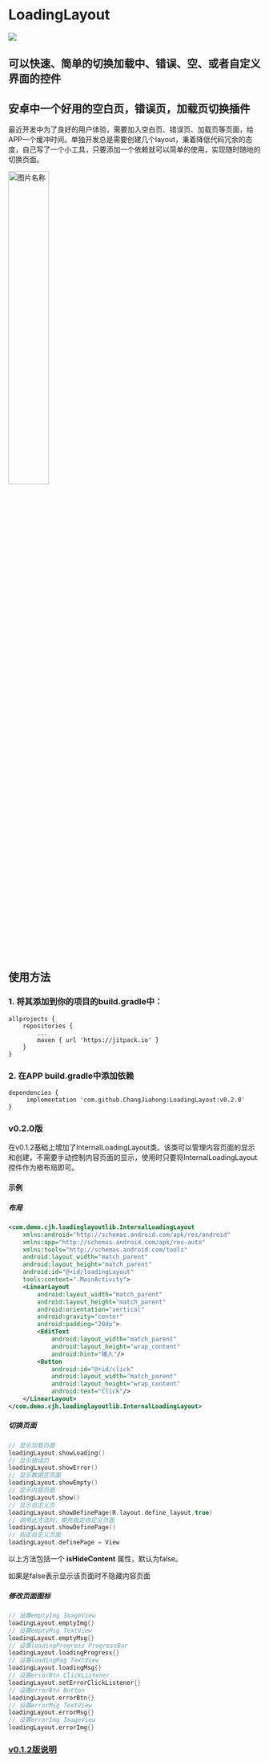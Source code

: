 # LoadingLayout

[![](https://jitpack.io/v/ChangJiahong/LoadingLayout.svg)](https://jitpack.io/#ChangJiahong/LoadingLayout)

## 可以快速、简单的切换加载中、错误、空、或者自定义界面的控件
## 安卓中一个好用的空白页，错误页，加载页切换插件

最近开发中为了良好的用户体验，需要加入空白页、错误页、加载页等页面，给APP一个缓冲时间。单独开发总是需要创建几个layout，秉着降低代码冗余的态度，自己写了一个小工具，只要添加一个依赖就可以简单的使用，实现随时随地的切换页面。

<img src="https://cjh.pythong.top/2018/09/10/LoadingLayout/GIF.gif" width = "40%"  alt="图片名称" align=left/>

## 使用方法


### 1. 将其添加到你的项目的build.gradle中：

```
allprojects {
	repositories {
		...
		maven { url 'https://jitpack.io' }
	}
}
```

### 2. 在APP build.gradle中添加依赖

```
dependencies {
	 implementation 'com.github.ChangJiahong:LoadingLayout:v0.2.0'
}
```



### v0.2.0版

在v0.1.2基础上增加了InternalLoadingLayout类。该类可以管理内容页面的显示和创建，不需要手动控制内容页面的显示，使用时只要将InternalLoadingLayout控件作为根布局即可。

#### 示例

##### 布局

```xml
<com.demo.cjh.loadinglayoutlib.InternalLoadingLayout
    xmlns:android="http://schemas.android.com/apk/res/android"
    xmlns:app="http://schemas.android.com/apk/res-auto"
    xmlns:tools="http://schemas.android.com/tools"
    android:layout_width="match_parent"
    android:layout_height="match_parent"
    android:id="@+id/loadingLayout"
    tools:context=".MainActivity">
    <LinearLayout
        android:layout_width="match_parent"
        android:layout_height="match_parent"
        android:orientation="vertical"
        android:gravity="center"
        android:padding="20dp">
        <EditText
            android:layout_width="match_parent"
            android:layout_height="wrap_content"
            android:hint="输入"/>
        <Button
            android:id="@+id/click"
            android:layout_width="match_parent"
            android:layout_height="wrap_content"
            android:text="Click"/>
    </LinearLayout>
</com.demo.cjh.loadinglayoutlib.InternalLoadingLayout>
```

##### 切换页面

```kotlin
// 显示加载页面
loadingLayout.showLoading()
// 显示错误页
loadingLayout.showError()
// 显示数据空页面
loadingLayout.showEmpty()
// 显示内容页面
loadingLayout.show()
// 显示自定义页
loadingLayout.showDefinePage(R.layout.define_layout,true)
// 调用此方法时，需先指定自定义页面
loadingLayout.showDefinePage()
// 指定自定义页面
loadingLayout.definePage = View
```

以上方法包括一个 **isHideContent** 属性，默认为false。

如果是false表示显示该页面时不隐藏内容页面

##### 修改页面图标

```kotlin
// 设置emptyImg ImageView
loadingLayout.emptyImg{}
// 设置emptyMsg TextView
loadingLayout.emptyMsg{}
// 设置loadingProgress ProgressBar
loadingLayout.loadingProgress{}
// 设置loadingMsg TextView
loadingLayout.loadingMsg{}
// 设置errorBtn ClickListener
loadingLayout.setErrorClickListener{}
// 设置errorBtn Button
loadingLayout.errorBtn{}
// 设置errorMsg TextView
loadingLayout.errorMsg{}
// 设置errorImg ImageView
loadingLayout.errorImg{}
```

### [v0.1.2版说明](doc/v0.1.2.md)

